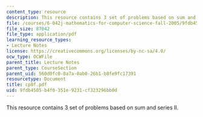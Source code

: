 ```yaml
---
content_type: resource
description: This resource contains 3 set of problems based on sum and series II.
file: /courses/6-042j-mathematics-for-computer-science-fall-2005/9fdb4505b4f0351e9231cf323296bb0d_cp8f.pdf
file_size: 87042
file_type: application/pdf
learning_resource_types:
- Lecture Notes
license: https://creativecommons.org/licenses/by-nc-sa/4.0/
ocw_type: OCWFile
parent_title: Lecture Notes
parent_type: CourseSection
parent_uid: 560d0fc0-0a7a-0ab0-26b1-b8fe9fc17391
resourcetype: Document
title: cp8f.pdf
uid: 9fdb4505-b4f0-351e-9231-cf323296bb0d
---
```

This resource contains 3 set of problems based on sum and series II.